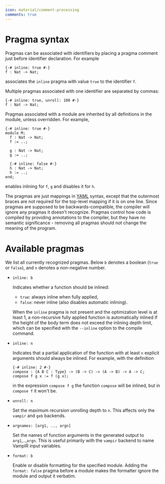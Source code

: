```yaml
---
icon: material/comment-processing
comments: true
---
```


# Pragma syntax

Pragmas can be associated with identifiers by placing a pragma comment just before identifier declaration. For example

```juvix
{-# inline: true #-}
f : Nat -> Nat;
```

associates the `inline` pragma with value `true` to the identifier `f`.

Multiple pragmas associated with one identifier are separated by commas:

```juvix
{-# inline: true, unroll: 100 #-}
f : Nat -> Nat;
```

Pragmas associated with a module are inherited by all definitions in the module, unless overridden. For example,

```juvix
{-# inline: true #-}
module M;
  f : Nat -> Nat;
  f := ..;

  g : Nat -> Nat;
  g := ..;

  {-# inline: false #-}
  h : Nat -> Nat;
  h := ..;
end;
```

enables inlining for `f`, `g` and disables it for `h`.

The pragmas are just mappings in [YAML](https://yaml.org/) syntax, except that the outermost braces are not required for the top-level mapping if it is on one line. Since pragmas are supposed to be backwards-compatible, the compiler will ignore any pragmas it doesn't recognize. Pragmas control how code is compiled by providing annotations to the compiler, but they have no semantic significance - removing all pragmas should not change the meaning of the program.

# Available pragmas

We list all currently recognized pragmas. Below `b` denotes a boolean (`true` or `false`), and `n` denotes a non-negative number.

- `inline: b`

    Indicates whether a function should be inlined:
    - `true`: always inline when fully applied,
    - `false`: never inline (also disables automatic inlining).

    When the `inline` pragma is not present and the optimization level is at least 1, a non-recursive fully applied function is automatically inlined if the height of the body term does not exceed the inlining depth limit, which can be specified with the `--inline` option to the compile command.

- `inline: n`

    Indicates that a partial application of the function with at least `n` explicit arguments should always be inlined. For example, with the definition

    ```juvix
    {-# inline: 2 #-}
    compose : {A B C : Type} -> (B -> C) -> (A -> B) -> A -> C;
    compose f g x := f (g x);
    ```

    in the expression `compose f g` the function `compose` will be inlined, but in `compose f` it won't be.

- `unroll: n`

    Set the maximum recursion unrolling depth to `n`. This affects only the `vampir` and `geb` backends.

- `argnames: [arg1, .., argn]`

    Set the names of function arguments in the generated output to `arg1`,..,`argn`. This is useful primarily with the `vampir` backend to name VampIR input variables.

- `format: b`

    Enable or disable formatting for the specified module. Adding the `format: false` pragma before a module makes the formatter ignore the module and output it verbatim.
